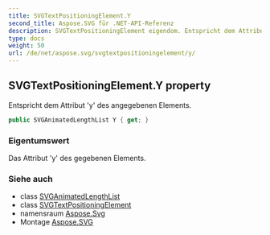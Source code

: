 ```yaml
---
title: SVGTextPositioningElement.Y
second_title: Aspose.SVG für .NET-API-Referenz
description: SVGTextPositioningElement eigendom. Entspricht dem Attribut y des angegebenen Elements.
type: docs
weight: 50
url: /de/net/aspose.svg/svgtextpositioningelement/y/
---
```

## SVGTextPositioningElement.Y property

Entspricht dem Attribut 'y' des angegebenen Elements.

```csharp
public SVGAnimatedLengthList Y { get; }
```

### Eigentumswert

Das Attribut 'y' des gegebenen Elements.

### Siehe auch

* class [SVGAnimatedLengthList](../../../aspose.svg.datatypes/svganimatedlengthlist/)
* class [SVGTextPositioningElement](../)
* namensraum [Aspose.Svg](../../svgtextpositioningelement/)
* Montage [Aspose.SVG](../../../)


